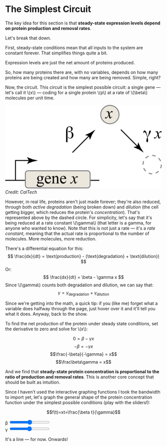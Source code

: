 <extends template="layouts/base.html" title="The Simplest Circuit"></extends>

<nav-links back="/concepts.html"></nav-links>

# The Simplest Circuit

The key idea for this section is that **steady-state expression levels depend on protein production and removal rates**.

Let's break that down.

First, steady-state conditions mean that all inputs to the system are constant forever. That simplifies things quite a bit.

Expression levels are just the net amount of proteins produced.

So, how many proteins there are, with no variables, depends on how many proteins are being created and how many are being removed. Simple, right?

Now, the circuit. This circuit is the simplest possible circuit: a single gene &mdash; let's call it \\(x\\) &mdash; coding for a single protein \\(p\\) at a rate of \\(\beta\\) molecules per unit time.

![alt text](/assets/simplest-circuit-dg1.png)
<i class="cite">Credit: CalTech</i>

However, in real life, proteins aren't just made forever; they're also reduced, through both _active degradation_ (being broken down) and _dilution_ (the cell getting bigger, which reduces the protein's _concentration_). That's represented above by the dashed circle. For simplicity, let's say that it's being reduced at a rate constant \\(\gamma\\) (that letter is a gamma, for anyone who wanted to know). Note that this is not just a rate &mdash; it's a _rate constant_, meaning that the actual rate is proportional to the number of molecules. More molecules, more reduction.

There's a differential equation for this:
$$ \frac{dx}{dt} = \text{production} - (\text{degradation} + \text{dilution}) $$
Or:
$$ \frac{dx}{dt} = \beta - \gamma x $$
Since \\(\gamma\\) counts both degradation and dilution, we can say that:
$$ \gamma = \gamma_\text{degradation} + \gamma_\text{dilution} $$

Since we're getting into the math, a quick tip: if you (like me) forget what a variable does halfway through the page, just hover over it and it'll tell you what it does. Anyway, back to the show.

To find the net production of the protein under steady state conditions, set the derivative to zero and solve for \\(x\\):

$$0 = \beta - \gamma x$$
$$-\beta = -\gamma x$$
$$\frac{-\beta}{-\gamma} = x$$
$$\frac\beta\gamma = x$$

And we find that **steady-state protein concentration is proportional to the ratio of production and removal rates**. This is another core concept that should be built as intuition.

Since I haven't used the interactive graphing functions I took the bandwidth to import yet, let's graph the general shape of the protein concentration function under the simplest possible conditions (play with the sliders!):

$$f(t)=xt=\frac{\beta t}{\gamma}$$

<div class="graph">
    <div id="concentration-graph"></div>
    <div>
        <label for="beta">β</label>
        <input type="range" id="beta">
    </div>
    <div>
        <label for="gamma">γ</label>
        <input type="range" id="gamma">
    </div>
</div>

It's a line &mdash; for now. Onwards!

<nav-links back="/concepts.html"></nav-links>

<script>
    plot('#concentration-graph', (beta, gamma) => `(${beta}x)/${gamma}`, ['#beta', '#gamma'])
    defineVars([
        ['γ', 'The rate constant for reduction of protein concentration.'],
        ['β', 'The rate of protein production, in molecules per unit time.'],
        ['x', 'The gene in question.'],
        ['p', 'The protein in question.']
    ])
</script>